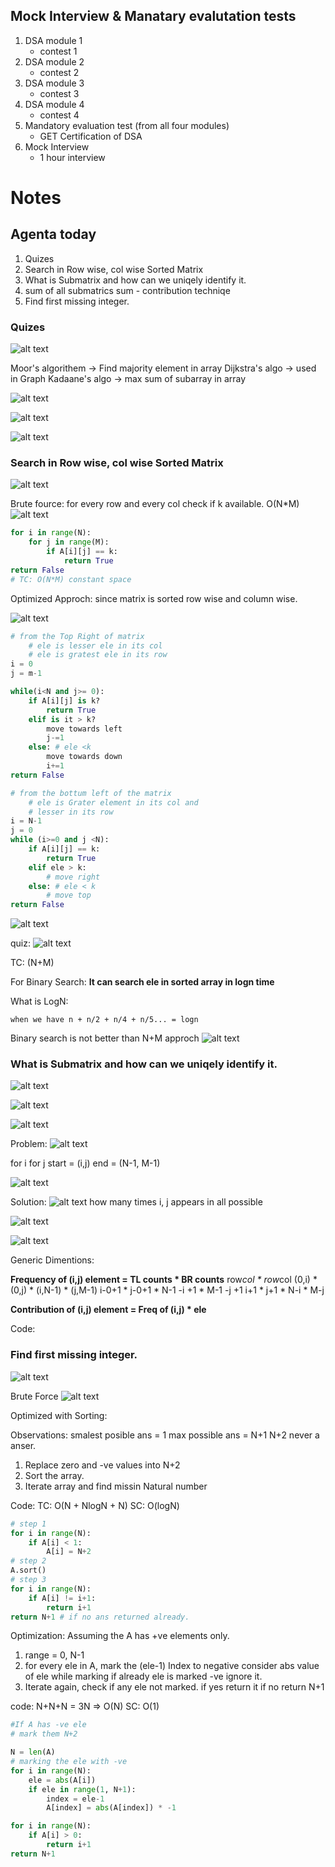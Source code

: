 ## Mock Interview & Manatary evalutation tests

1. DSA module 1
    - contest 1
2. DSA module 2 
    - contest 2
3. DSA module 3
    - contest 3
4. DSA module 4
    - contest 4
5. Mandatory evaluation test (from all four modules)
    - GET Certification of DSA
6. Mock Interview
    - 1 hour interview

# Notes

## Agenta today
1. Quizes
2. Search in Row wise, col wise Sorted Matrix
3. What is Submatrix and how can we uniqely identify it.
4. sum of all submatrics sum - contribution techniqe
5. Find first missing integer.

### Quizes

![alt text](image.png)

Moor's algorithem -> Find majority element in array
Dijkstra's algo -> used in Graph
Kadaane's algo -> max sum of subarray in array

![alt text](image-1.png)

![alt text](image-2.png)

![alt text](image-3.png)

### Search in Row wise, col wise Sorted Matrix

![alt text](image-4.png)

Brute fource:
for every row and every col check if k available. O(N*M)
![alt text](image-5.png)

```python
for i in range(N):
    for j in range(M):
        if A[i][j] == k:
            return True
return False
# TC: O(N*M) constant space
```
Optimized Approch:
since matrix is sorted row wise and column wise.

![alt text](image-6.png)

```python
# from the Top Right of matrix
    # ele is lesser ele in its col
    # ele is gratest ele in its row
i = 0
j = m-1

while(i<N and j>= 0):
    if A[i][j] is k?
        return True
    elif is it > k?
        move towards left
        j-=1
    else: # ele <k 
        move towards down
        i+=1
return False

# from the bottum left of the matrix
    # ele is Grater element in its col and 
    # lesser in its row
i = N-1
j = 0
while (i>=0 and j <N):
    if A[i][j] == k:
        return True
    elif ele > k:
        # move right
    else: # ele < k
        # move top
return False
```

![alt text](image-7.png)

quiz:
![alt text](image-8.png)

TC: (N+M)

For Binary Search:
    **It can search ele in sorted array in logn time**

What is LogN:
```
when we have n + n/2 + n/4 + n/5... = logn
```

Binary search is not better than N+M approch
![alt text](image-9.png)

### What is Submatrix and how can we uniqely identify it.
![alt text](image-10.png)

![alt text](image-11.png)

![alt text](image-12.png)

Problem:
![alt text](image-13.png)

for i 
    for j
        start = (i,j)
        end = (N-1, M-1)
        
![alt text](image-14.png)

Solution:
![alt text](image-15.png)
how many times i, j appears in all possible

![alt text](image-16.png)

![alt text](image-17.png)

Generic Dimentions:

**Frequency of (i,j) element =  TL counts * BR counts**
row*col * row*col
(0,i) * (0,j) * (i,N-1) * (j,M-1)
i-0+1 * j-0+1 * N-1 -i +1 * M-1 -j +1
i+1 * j+1 * N-i * M-j

**Contribution of (i,j) element = Freq of (i,j) * ele**

Code:

### Find first missing integer.
![alt text](image-18.png)

Brute Force
![alt text](image-19.png)

Optimized with Sorting:

Observations:
    smalest posible ans = 1
    max possible ans = N+1
    N+2 never a anser.

1. Replace zero and -ve values into N+2
2. Sort the array.
3. Iterate array and find missin Natural number

Code: 
TC: O(N + NlogN + N)
SC: O(logN)

```python
# step 1
for i in range(N):
    if A[i] < 1:
        A[i] = N+2
# step 2
A.sort()
# step 3
for i in range(N):
    if A[i] != i+1:
        return i+1
return N+1 # if no ans returned already.
```

Optimization: 
Assuming the A has +ve elements only.
1. range = 0, N-1
2. for every ele in A, mark the (ele-1) Index to negative
    consider abs value of ele
    while marking if already ele is marked -ve ignore it.
3. Iterate again, check if any ele not marked. 
    if yes return it
    if no return N+1

code: N+N+N = 3N => O(N)
SC: O(1)
```python
#If A has -ve ele
# mark them N+2

N = len(A)
# marking the ele with -ve
for i in range(N):
    ele = abs(A[i])
    if ele in range(1, N+1):
        index = ele-1
        A[index] = abs(A[index]) * -1

for i in range(N):
    if A[i] > 0:
        return i+1
return N+1
```

